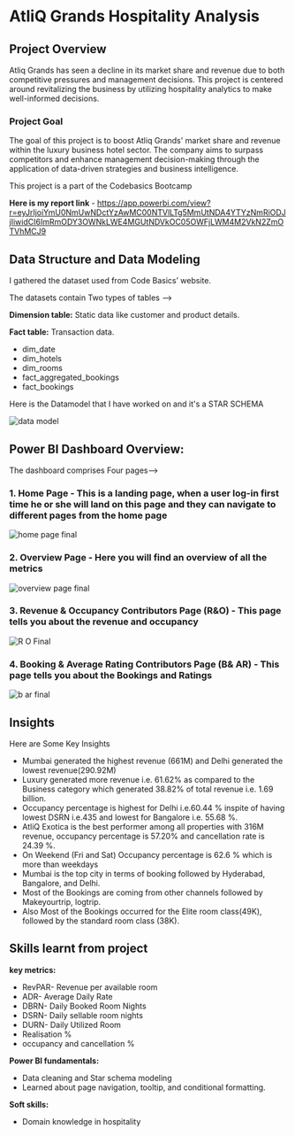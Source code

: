 # AtliQ Grands Hospitality Analysis


## Project Overview


Atliq Grands has seen a decline in its market share and revenue due to both competitive pressures and management decisions. This project is centered around revitalizing the business by utilizing hospitality analytics to make well-informed decisions.


### Project Goal

The goal of this project is to boost Atliq Grands' market share and revenue within the luxury business hotel sector. The company aims to surpass competitors and enhance management decision-making through the application of data-driven strategies and business intelligence.

This project is a part of the Codebasics Bootcamp

**Here is my report link** - 
https://app.powerbi.com/view?r=eyJrIjoiYmU0NmUwNDctYzAwMC00NTVlLTg5MmUtNDA4YTYzNmRiODJjIiwidCI6ImRmODY3OWNkLWE4MGUtNDVkOC05OWFjLWM4M2VkN2ZmOTVhMCJ9

## Data Structure and Data Modeling

I gathered the dataset used from Code Basics’ website.

The datasets contain Two types of tables -->

**Dimension table:** Static data like customer and product details.

**Fact table:** Transaction data.

* dim_date
* dim_hotels
* dim_rooms
* fact_aggregated_bookings
* fact_bookings

Here is the Datamodel that I have worked on and it's a STAR SCHEMA


![data model](https://github.com/Akashsingh1916/AtliQ-Grands-Hospitality--Analysis/assets/146354971/333260ba-ddb1-4ccc-8767-2ae75ce1524b)


## Power BI Dashboard Overview:

The dashboard comprises Four pages-->

### **1. Home Page** - This is a landing page, when a user log-in first time he or she will land on this page and they can navigate to different pages from the home page 


![home page final](https://github.com/Akashsingh1916/AtliQ-Grands-Hospitality--Analysis/assets/146354971/f44f6c30-5cb1-43a0-8d14-7e422fe8a1c5)


### 2. Overview Page - Here you will find an overview of all the metrics

![overview page final](https://github.com/Akashsingh1916/AtliQ-Grands-Hospitality--Analysis/assets/146354971/d23d4082-1c33-43be-bbeb-06ef7f328c0b)


### 3. Revenue & Occupancy Contributors Page (R&O) - This page tells you about the revenue and occupancy


![R   O Final](https://github.com/Akashsingh1916/AtliQ-Grands-Hospitality--Analysis/assets/146354971/23a9401c-4cf5-4263-ad66-13f291aa5956)


### 4. Booking & Average Rating Contributors Page (B& AR) - This page tells you about the Bookings and Ratings


![b   ar final](https://github.com/Akashsingh1916/AtliQ-Grands-Hospitality--Analysis/assets/146354971/bc2a257d-bd13-4ce6-a919-816082191079)


## Insights 

Here are Some Key Insights 

* Mumbai generated the highest revenue (661M) and Delhi generated the lowest revenue(290.92M)
* Luxury generated more revenue i.e. 61.62% as compared to the Business category which generated 38.82% of total revenue i.e. 1.69 billion.
* Occupancy percentage is highest for Delhi i.e.60.44 % inspite of having lowest DSRN i.e.435 and lowest for Bangalore i.e. 55.68 %.
* AtliQ Exotica is the best performer among all properties with 316M revenue, occupancy percentage is 57.20% and cancellation rate is 24.39 %.
* On Weekend (Fri and Sat) Occupancy percentage is 62.6 % which is more than weekdays 
* Mumbai is the top city in terms of booking followed by Hyderabad, Bangalore, and Delhi.
* Most of the Bookings are coming from other channels followed by Makeyourtrip, logtrip.
* Also Most of the Bookings occurred for the Elite room class(49K), followed by the standard room class (38K).


## Skills learnt from project

**key metrics:**

* RevPAR- Revenue per available room 
* ADR- Average Daily Rate 
* DBRN- Daily Booked Room Nights 
* DSRN- Daily sellable room nights 
* DURN- Daily Utilized Room 
* Realisation %
* occupancy and cancellation %

**Power BI fundamentals:**

* Data cleaning and Star schema modeling
* Learned about page navigation, tooltip, and conditional formatting.

**Soft skills:**

* Domain knowledge in hospitality

